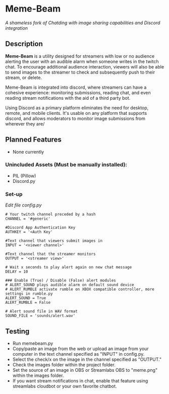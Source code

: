 # Meme-Beam

_A shameless fork of Chatding with image sharing capabilities and Discord integration_

## Description

**Meme-Beam** is a utility designed for streamers with low or no audience alerting the user with an audible alarm when someone writes in the twitch chat. To encourage additional audience interaction, viewers will also be able to send images to the streamer to check and subsequently push to their stream, or delete.

Meme-Beam is integrated into discord, where streamers can have a cohesive experience: monitoring submissions, reading chat, and even reading stream notifications with the aid of a third party bot.

Using Discord as a primary platform eliminates the need for desktop, remote, and mobile clients. It's usable on any platform that supports discord, and allows moderators to monitor image submissions from wherever they are/

## Planned Features
- None currently

### Unincluded Assets (Must be manually installed):
- PIL (Pillow)
- Discord.py

### Set-up

_Edit file config.py_

```
# Your twitch channel preceded by a hash
CHANNEL = '#generic'

#Discord App Authentication Key
AUTHKEY = '<Auth Key'

#Text channel that viewers submit images in
INPUT = '<viewer channel>' 

#Text channel that the streamer monitors
OUTPUT = '<streamer view>'

# Wait x seconds to play alert again on new chat message
DELAY = 10

### Enable (True) / Disable (False) alert modules
# ALERT_SOUND plays audible alarm on default sound device
# ALERT_RUMBLE activate rumble on XBOX compatible controller, more settings in rumble.py
ALERT_SOUND = True
ALERT_RUMBLE = False

# Alert sound file in WAV format
SOUND_FILE = 'sounds/alert.wav'
```

## Testing
- Run memebeam.py
- Copy/paste an image from the web or upload an image from your computer in the text channel specified as "INPUT" in config.py.
- Select the check/x on the image in the channel specified as "OUTPUT."
- Check the images folder within the project folder.
- Set the source of an image in OBS or Streamlabs OBS to "meme.png" within the images folder.
- If you want stream notifications in chat, enable that feature using streamlabs cloudbot or your own favorite chatbot.
